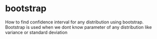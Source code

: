 # bootstrap
How to find confidence interval for any distribution using bootstrap.
Bootstrap is used when we dont know parameter of any distribution like variance or standard deviation
